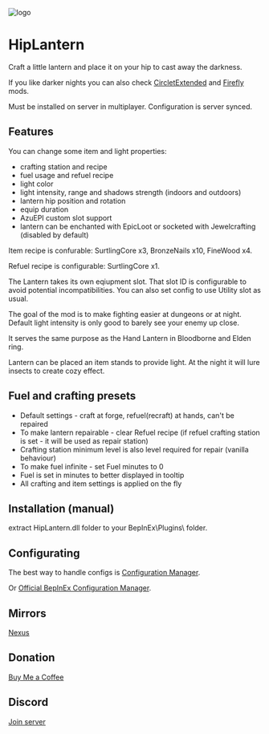 ![logo](https://staticdelivery.nexusmods.com/mods/3667/images/headers/2748_1713569269.jpg)
# HipLantern
Craft a little lantern and place it on your hip to cast away the darkness.

If you like darker nights you can also check [CircletExtended](https://thunderstore.io/c/valheim/p/shudnal/CircletExtended/) and [Firefly](https://thunderstore.io/c/valheim/p/shudnal/Firefly/) mods.

Must be installed on server in multiplayer. Configuration is server synced.

## Features
You can change some item and light properties:
* crafting station and recipe
* fuel usage and refuel recipe
* light color
* light intensity, range and shadows strength (indoors and outdoors)
* lantern hip position and rotation
* equip duration
* AzuEPI custom slot support
* lantern can be enchanted with EpicLoot or socketed with Jewelcrafting (disabled by default)

Item recipe is confurable: SurtlingCore x3, BronzeNails x10, FineWood x4.

Refuel recipe is configurable: SurtlingCore x1.

The Lantern takes its own eqiupment slot. That slot ID is configurable to avoid potential incompatibilities. You can also set config to use Utility slot as usual.

The goal of the mod is to make fighting easier at dungeons or at night. Default light intensity is only good to barely see your enemy up close.

It serves the same purpose as the Hand Lantern in Bloodborne and Elden ring.

Lantern can be placed an item stands to provide light. At the night it will lure insects to create cozy effect.

## Fuel and crafting presets
* Default settings - craft at forge, refuel(recraft) at hands, can't be repaired
* To make lantern repairable - clear Refuel recipe (if refuel crafting station is set - it will be used as repair station)
* Crafting station minimum level is also level required for repair (vanilla behaviour)
* To make fuel infinite - set Fuel minutes to 0
* Fuel is set in minutes to better displayed in tooltip
* All crafting and item settings is applied on the fly

## Installation (manual)
extract HipLantern.dll folder to your BepInEx\Plugins\ folder.

## Configurating
The best way to handle configs is [Configuration Manager](https://thunderstore.io/c/valheim/p/shudnal/ConfigurationManager/).

Or [Official BepInEx Configuration Manager](https://valheim.thunderstore.io/package/Azumatt/Official_BepInEx_ConfigurationManager/).

## Mirrors
[Nexus](https://www.nexusmods.com/valheim/mods/2748)

## Donation
[Buy Me a Coffee](https://buymeacoffee.com/shudnal)

## Discord
[Join server](https://discord.gg/e3UtQB8GFK)